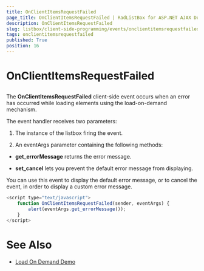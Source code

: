 ```yaml
---
title: OnClientItemsRequestFailed
page_title: OnClientItemsRequestFailed | RadListBox for ASP.NET AJAX Documentation
description: OnClientItemsRequestFailed
slug: listbox/client-side-programming/events/onclientitemsrequestfailed
tags: onclientitemsrequestfailed
published: True
position: 16
---
```


# OnClientItemsRequestFailed

## 

The **OnClientItemsRequestFailed** client-side event occurs when an error has occurred while loading elements using the load-on-demand mechanism.

The event handler receives two parameters:

1. The instance of the listbox firing the event.

1. An eventArgs parameter containing the following methods:

* **get_errorMessage** returns the error message.

* **set_cancel** lets you prevent the default error message from displaying.

You can use this event to display the default error message, or to cancel the event, in order to display a custom error message.

````JavaScript
<script type="text/javascript">
	function OnClientItemsRequestFailed(sender, eventArgs) {
		alert(eventArgs.get_errorMessage());
	}
</script>
````

# See Also

 * [Load On Demand Demo](https://demos.telerik.com/aspnet-ajax/listbox/examples/functionality/loadondemand/defaultcs.aspx)

